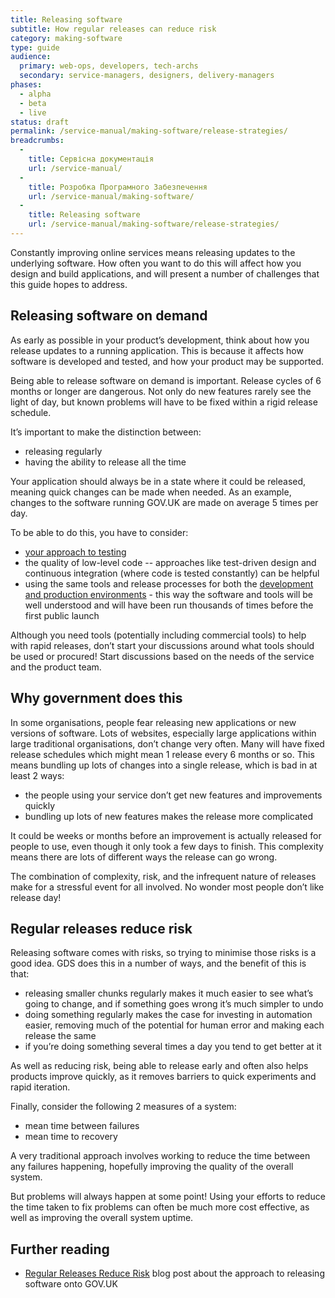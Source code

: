 ```yaml
---
title: Releasing software
subtitle: How regular releases can reduce risk
category: making-software
type: guide
audience: 
  primary: web-ops, developers, tech-archs
  secondary: service-managers, designers, delivery-managers
phases:
  - alpha
  - beta
  - live
status: draft
permalink: /service-manual/making-software/release-strategies/
breadcrumbs:
  -
    title: Сервісна документація
    url: /service-manual/
  -
    title: Розробка Програмного Забезпечення
    url: /service-manual/making-software/
  -
    title: Releasing software
    url: /service-manual/making-software/release-strategies/
---
```


Constantly improving online services means releasing updates to the underlying software. How often you want to do this will affect how you design and build applications, and will present a number of challenges that this guide hopes to address.

## Releasing software on demand

As early as possible in your product’s development, think about how you release updates to a running application. This is because it affects how software is developed and tested, and how your product may be supported.

Being able to release software on demand is important. Release cycles of 6 months or longer are dangerous. Not only do new features rarely see the light of day, but known problems will have to be fixed within a rigid release schedule.

It’s important to make the distinction between:

* releasing regularly
* having the ability to release all the time

Your application should always be in a state where it could be released, meaning quick changes can be made when needed. As an example, changes to the software running GOV.UK are made on average 5 times per day.

To be able to do this, you have to consider:

* [your approach to testing](/service-manual/making-software/code-testing.html)
* the quality of low-level code -- approaches like test-driven design and continuous integration (where code is tested constantly) can be helpful
* using the same tools and release processes for both the [development and production environments](/service-manual/making-software/development-environment.html) - this way the software and tools will be well understood and will have been run thousands of times before the first public launch

Although you need tools (potentially including commercial tools) to help with rapid releases, don’t start your discussions around what tools should be used or procured! Start discussions based on the needs of the service and the product team.

## Why government does this

In some organisations, people fear releasing new applications or new versions of software. Lots of websites, especially large applications within large traditional organisations, don’t change very often. Many will have fixed release schedules which might mean 1 release every 6 months or so. This means bundling up lots of changes into a single release, which is bad in at least 2 ways:

* the people using your service don’t get new features and improvements quickly
* bundling up lots of new features makes the release more complicated

It could be weeks or months before an improvement is actually released for people to use, even though it only took a few days to finish. This complexity means there are lots of different ways the release can go wrong.

The combination of complexity, risk, and the infrequent nature of releases make for a stressful event for all involved. No wonder most people don’t like release day!

## Regular releases reduce risk

Releasing software comes with risks, so trying to minimise those risks is a good idea. GDS does this in a number of ways, and the benefit of this is that:

* releasing smaller chunks regularly makes it much easier to see what’s going to change, and if something goes wrong it’s much simpler to undo
* doing something regularly makes the case for investing in automation easier, removing much of the potential for human error and making each release the same
* if you’re doing something several times a day you tend to get better at it

As well as reducing risk, being able to release early and often also helps products improve quickly, as it removes barriers to quick experiments and rapid iteration.

Finally, consider the following 2 measures of a system:

* mean time between failures
* mean time to recovery

A very traditional approach involves working to reduce the time between any failures happening, hopefully improving the quality of the overall system.

But problems will always happen at some point! Using your efforts to reduce the time taken to fix problems can often be much more cost effective, as well as improving the overall system uptime.

## Further reading

* [Regular Releases Reduce Risk](https://gds.blog.gov.uk/2012/11/02/regular-releases-reduce-risk/) blog post about the approach to releasing software onto GOV.UK
